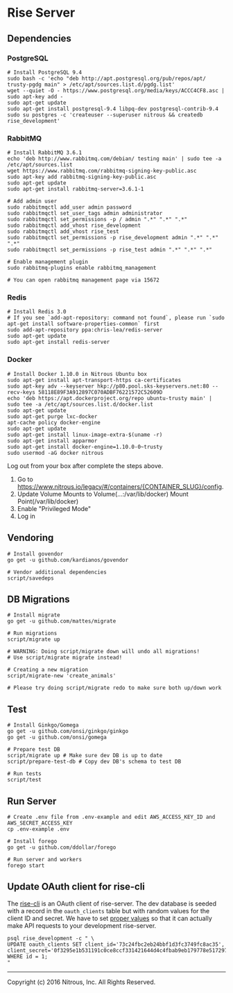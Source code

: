 Rise Server
===========

## Dependencies

### PostgreSQL

```shell
# Install PostgreSQL 9.4
sudo bash -c 'echo "deb http://apt.postgresql.org/pub/repos/apt/ trusty-pgdg main" > /etc/apt/sources.list.d/pgdg.list'
wget --quiet -O - https://www.postgresql.org/media/keys/ACCC4CF8.asc | sudo apt-key add -
sudo apt-get update
sudo apt-get install postgresql-9.4 libpq-dev postgresql-contrib-9.4
sudo su postgres -c 'createuser --superuser nitrous && createdb rise_development'
```

### RabbitMQ

```shell
# Install RabbitMQ 3.6.1
echo 'deb http://www.rabbitmq.com/debian/ testing main' | sudo tee -a /etc/apt/sources.list
wget https://www.rabbitmq.com/rabbitmq-signing-key-public.asc
sudo apt-key add rabbitmq-signing-key-public.asc
sudo apt-get update
sudo apt-get install rabbitmq-server=3.6.1-1

# Add admin user
sudo rabbitmqctl add_user admin password
sudo rabbitmqctl set_user_tags admin administrator
sudo rabbitmqctl set_permissions -p / admin ".*" ".*" ".*"
sudo rabbitmqctl add_vhost rise_development
sudo rabbitmqctl add_vhost rise_test
sudo rabbitmqctl set_permissions -p rise_development admin ".*" ".*" ".*"
sudo rabbitmqctl set_permissions -p rise_test admin ".*" ".*" ".*"

# Enable management plugin
sudo rabbitmq-plugins enable rabbitmq_management

# You can open rabbitmq management page via 15672
```

### Redis

```shell
# Install Redis 3.0
# If you see `add-apt-repository: command not found`, please run `sudo apt-get install software-properties-common` first
sudo add-apt-repository ppa:chris-lea/redis-server
sudo apt-get update
sudo apt-get install redis-server
```

### Docker

```shell
# Install Docker 1.10.0 in Nitrous Ubuntu box
sudo apt-get install apt-transport-https ca-certificates
sudo apt-key adv --keyserver hkp://p80.pool.sks-keyservers.net:80 --recv-keys 58118E89F3A912897C070ADBF76221572C52609D
echo 'deb https://apt.dockerproject.org/repo ubuntu-trusty main' | sudo tee -a /etc/apt/sources.list.d/docker.list
sudo apt-get update
sudo apt-get purge lxc-docker
apt-cache policy docker-engine
sudo apt-get update
sudo apt-get install linux-image-extra-$(uname -r)
sudo apt-get install apparmor
sudo apt-get install docker-engine=1.10.0-0~trusty
sudo usermod -aG docker nitrous
```
Log out from your box after complete the steps above.

1. Go to https://www.nitrous.io/legacy/#/containers/{CONTAINER_SLUG}/config.
2. Update Volume Mounts to Volume(...:/var/lib/docker) Mount Point(/var/lib/docker)
3. Enable "Privileged Mode"
4. Log in

## Vendoring

```shell
# Install govendor
go get -u github.com/kardianos/govendor

# Vendor additional dependencies
script/savedeps
```

## DB Migrations

```shell
# Install migrate
go get -u github.com/mattes/migrate

# Run migrations
script/migrate up

# WARNING: Doing script/migrate down will undo all migrations!
# Use script/migrate migrate instead!

# Creating a new migration
script/migrate-new 'create_animals'

# Please try doing script/migrate redo to make sure both up/down work
```

## Test

```shell
# Install Ginkgo/Gomega
go get -u github.com/onsi/ginkgo/ginkgo
go get -u github.com/onsi/gomega

# Prepare test DB
script/migrate up # Make sure dev DB is up to date
script/prepare-test-db # Copy dev DB's schema to test DB

# Run tests
script/test
```

## Run Server
```shell
# Create .env file from .env-example and edit AWS_ACCESS_KEY_ID and AWS_SECRET_ACCESS_KEY
cp .env-example .env

# Install forego
go get -u github.com/ddollar/forego

# Run server and workers
forego start
```

## Update OAuth client for rise-cli

The [rise-cli](https://github.com/nitrous-io/rise-cli-go) is an OAuth client of rise-server. The dev database is seeded with a record in the `oauth_clients` table but with random values for the client ID and secret. We have to set [proper values](https://github.com/nitrous-io/rise-cli-go/blob/master/script/build) so that it can actually make API requests to your development rise-server.

```shell
psql rise_development -c " \
UPDATE oauth_clients SET client_id='73c24fbc2eb24bbf1d3fc3749fc8ac35', client_secret='0f3295e1b531191c0ce8ccf331421644d4c4fbab9eb179778e5172977bf0238cdbf4b3afe1ead11b9892ce8806e87cc1acc10263dfdade879a05b931809690a1' WHERE id = 1;
"
```


- - -
Copyright (c) 2016 Nitrous, Inc. All Rights Reserved.
